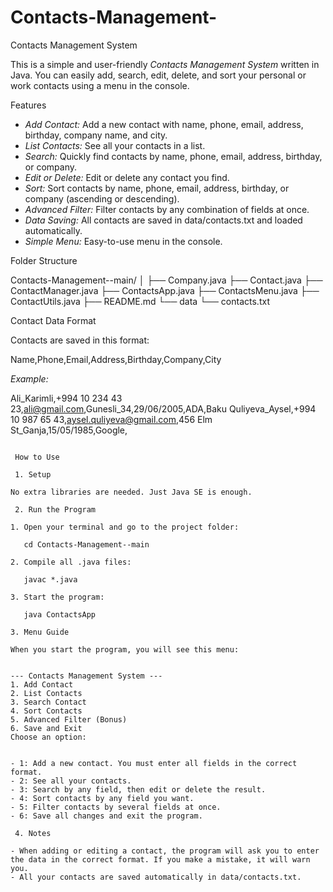 # Contacts-Management-
Contacts Management System

This is a simple and user-friendly *Contacts Management System* written in Java. You can easily add, search, edit, delete, and sort your personal or work contacts using a menu in the console.

 Features

- *Add Contact:* Add a new contact with name, phone, email, address, birthday, company name, and city.
- *List Contacts:* See all your contacts in a list.
- *Search:* Quickly find contacts by name, phone, email, address, birthday, or company.
- *Edit or Delete:* Edit or delete any contact you find.
- *Sort:* Sort contacts by name, phone, email, address, birthday, or company (ascending or descending).
- *Advanced Filter:* Filter contacts by any combination of fields at once.
- *Data Saving:* All contacts are saved in data/contacts.txt and loaded automatically.
- *Simple Menu:* Easy-to-use menu in the console.

 Folder Structure

Contacts-Management--main/
│
├── Company.java
├── Contact.java
├── ContactManager.java
├── ContactsApp.java
├── ContactsMenu.java
├── ContactUtils.java
├── README.md
└── data
    └── contacts.txt

 Contact Data Format

Contacts are saved in this format:


Name,Phone,Email,Address,Birthday,Company,City


*Example:*

Ali_Karimli,+994 10 234 43 23,ali@gmail.com,Gunesli_34,29/06/2005,ADA,Baku
Quliyeva_Aysel,+994 10 987 65 43,aysel.quliyeva@gmail.com,456 Elm St_Ganja,15/05/1985,Google,
```

 How to Use

 1. Setup

No extra libraries are needed. Just Java SE is enough.

 2. Run the Program

1. Open your terminal and go to the project folder:
   
   cd Contacts-Management--main
   
2. Compile all .java files:
   
   javac *.java
   
3. Start the program:
   
   java ContactsApp

3. Menu Guide

When you start the program, you will see this menu:


--- Contacts Management System ---
1. Add Contact
2. List Contacts
3. Search Contact
4. Sort Contacts
5. Advanced Filter (Bonus)
6. Save and Exit
Choose an option:


- 1: Add a new contact. You must enter all fields in the correct format.
- 2: See all your contacts.
- 3: Search by any field, then edit or delete the result.
- 4: Sort contacts by any field you want.
- 5: Filter contacts by several fields at once.
- 6: Save all changes and exit the program.

 4. Notes

- When adding or editing a contact, the program will ask you to enter the data in the correct format. If you make a mistake, it will warn you.
- All your contacts are saved automatically in data/contacts.txt.

